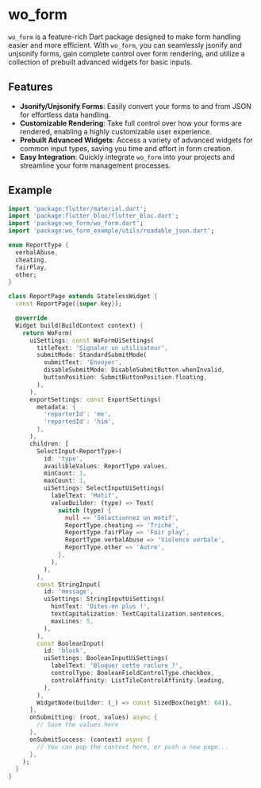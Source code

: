 # wo_form

`wo_form` is a feature-rich Dart package designed to make form handling easier and more efficient. With `wo_form`, you can seamlessly jsonify and unjsonify forms, gain complete control over form rendering, and utilize a collection of prebuilt advanced widgets for basic inputs.

## Features

- **Jsonify/Unjsonify Forms**: Easily convert your forms to and from JSON for effortless data handling.
- **Customizable Rendering**: Take full control over how your forms are rendered, enabling a highly customizable user experience.
- **Prebuilt Advanced Widgets**: Access a variety of advanced widgets for common input types, saving you time and effort in form creation.
- **Easy Integration**: Quickly integrate `wo_form` into your projects and streamline your form management processes.

## Example

```dart
import 'package:flutter/material.dart';
import 'package:flutter_bloc/flutter_bloc.dart';
import 'package:wo_form/wo_form.dart';
import 'package:wo_form_example/utils/readable_json.dart';

enum ReportType {
  verbalAbuse,
  cheating,
  fairPlay,
  other;
}

class ReportPage extends StatelessWidget {
  const ReportPage({super.key});

  @override
  Widget build(BuildContext context) {
    return WoForm(
      uiSettings: const WoFormUiSettings(
        titleText: 'Signaler un utilisateur',
        submitMode: StandardSubmitMode(
          submitText: 'Envoyer',
          disableSubmitMode: DisableSubmitButton.whenInvalid,
          buttonPosition: SubmitButtonPosition.floating,
        ),
      ),
      exportSettings: const ExportSettings(
        metadata: {
          'reporterId': 'me',
          'reportedId': 'him',
        },
      ),
      children: [
        SelectInput<ReportType>(
          id: 'type',
          availibleValues: ReportType.values,
          minCount: 1,
          maxCount: 1,
          uiSettings: SelectInputUiSettings(
            labelText: 'Motif',
            valueBuilder: (type) => Text(
              switch (type) {
                null => 'Sélectionnez un motif',
                ReportType.cheating => 'Triche',
                ReportType.fairPlay => 'Fair play',
                ReportType.verbalAbuse => 'Violence verbale',
                ReportType.other => 'Autre',
              },
            ),
          ),
        ),
        const StringInput(
          id: 'message',
          uiSettings: StringInputUiSettings(
            hintText: 'Dites-en plus !',
            textCapitalization: TextCapitalization.sentences,
            maxLines: 5,
          ),
        ),
        const BooleanInput(
          id: 'block',
          uiSettings: BooleanInputUiSettings(
            labelText: 'Bloquer cette raclure ?',
            controlType: BooleanFieldControlType.checkbox,
            controlAffinity: ListTileControlAffinity.leading,
          ),
        ),
        WidgetNode(builder: (_) => const SizedBox(height: 64)),
      ],
      onSubmitting: (root, values) async {
        // Save the values here
      },
      onSubmitSuccess: (context) async {
        // You can pop the context here, or push a new page...
      },
    );
  }
}

```
